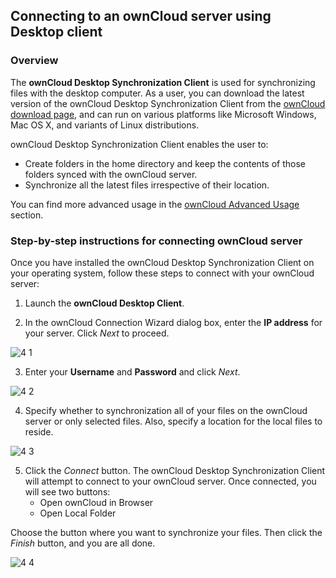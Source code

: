 ## Connecting to an ownCloud server using Desktop client

### Overview

The **ownCloud Desktop Synchronization Client** is used for synchronizing files with the desktop computer. As a user, you can download the latest version of the ownCloud Desktop Synchronization Client from the [ownCloud download page](https://owncloud.org/download/), and can run on various platforms like Microsoft Windows, Mac OS X, and variants of Linux distributions.  

ownCloud Desktop Synchronization Client enables the user to:  
 
*	Create folders in the home directory and keep the contents of those folders synced with the ownCloud server.   
* Synchronize all the latest files irrespective of their location.  

You can find more advanced usage in the [ownCloud Advanced Usage](https://doc.owncloud.org/desktop/2.2/advancedusage.html) section.  

### Step-by-step instructions for connecting ownCloud server   

Once you have installed the ownCloud Desktop Synchronization Client on your operating system, follow these steps to connect with your ownCloud server:  

1.	Launch the **ownCloud Desktop Client**.  

2.	In the ownCloud Connection Wizard dialog box, enter the **IP address** for your server. Click _Next_ to proceed.  

  ![4 1](https://user-images.githubusercontent.com/40832072/55616468-84c66a80-57af-11e9-96b5-2888fe7ac617.png)  

3.	Enter your **Username** and **Password** and click _Next_.  

  ![4 2](https://user-images.githubusercontent.com/40832072/55616477-8859f180-57af-11e9-9f04-2e8665dd7184.png)
 
4. 	Specify whether to synchronization all of your files on the ownCloud server or only selected files. Also, specify a location for the local files to reside.  

  ![4 3](https://user-images.githubusercontent.com/40832072/55616484-8b54e200-57af-11e9-98c0-06c14d60fd18.png)
 
5.	Click the _Connect_ button. The ownCloud Desktop Synchronization Client will attempt to connect to your ownCloud server. Once connected, you will see two buttons:    
      * Open ownCloud in Browser    
      * Open Local Folder  

Choose the button where you want to synchronize your files. Then click the _Finish_ button, and you are all done.  

  ![4 4](https://user-images.githubusercontent.com/40832072/55616489-8e4fd280-57af-11e9-8b66-7aaabb7d25f5.png)
 
